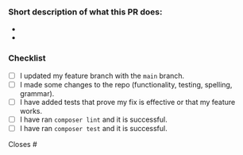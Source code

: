 <!--
Please don't open huge pull requests and keep one pull request solving one problem.

If applicable, please enter the issue number you are resolving in your PR after one of the following words [Fixes, Closes, Resolves]. This will auto-link these issues and close them when this PR is merged!
e.g. 
Fixes #1
Closes #2
-->

### Short description of what this PR does:
- 
- 

### Checklist
- [ ] I updated my feature branch with the `main` branch.
- [ ] I made some changes to the repo (functionality, testing, spelling, grammar).
- [ ] I have added tests that prove my fix is effective or that my feature works.
- [ ] I have ran `composer lint` and it is successful.
- [ ] I have ran `composer test` and it is successful.

Closes #